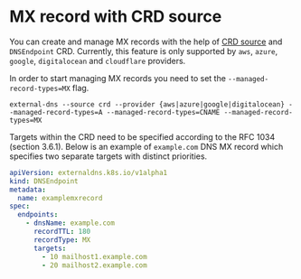 # MX record with CRD source

You can create and manage MX records with the help of [CRD source](../contributing/crd-source.md)
and `DNSEndpoint` CRD. Currently, this feature is only supported by `aws`, `azure`, `google`, `digitalocean` and `cloudflare` providers.

In order to start managing MX records you need to set the `--managed-record-types=MX` flag.

```console
external-dns --source crd --provider {aws|azure|google|digitalocean} --managed-record-types=A --managed-record-types=CNAME --managed-record-types=MX
```

Targets within the CRD need to be specified according to the RFC 1034 (section 3.6.1). Below is an example of
`example.com` DNS MX record which specifies two separate targets with distinct priorities.

```yaml
apiVersion: externaldns.k8s.io/v1alpha1
kind: DNSEndpoint
metadata:
  name: examplemxrecord
spec:
  endpoints:
    - dnsName: example.com
      recordTTL: 180
      recordType: MX
      targets:
        - 10 mailhost1.example.com
        - 20 mailhost2.example.com
```
